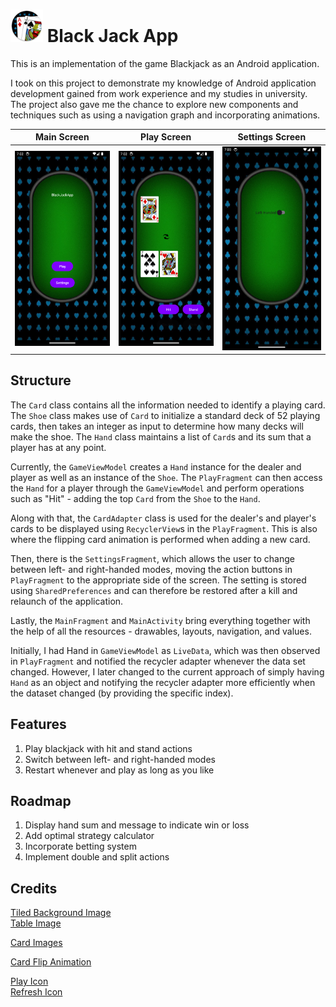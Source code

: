 # ![](app_icon_round.png) Black Jack App

This is an implementation of the game Blackjack as an Android application.

I took on this project to demonstrate my knowledge of Android application development gained from work experience and my studies
in university. The project also gave me the chance to explore new components and techniques such as using a navigation graph and
incorporating animations.

| Main Screen          | Play Screen           | Settings Screen          |
|----------------------|-----------------------|--------------------------|
| ![](Screen-Main.png) | ![](Screen-Play.png)  | ![](Screen-Settings.png) |

## Structure

The `Card` class contains all the information needed to identify a playing card. The `Shoe` class makes use of `Card` to initialize a
standard deck of 52 playing cards, then takes an integer as input to determine how many decks will make the shoe. The `Hand` class
maintains a list of `Card`s and its sum that a player has at any point.

Currently, the `GameViewModel` creates a `Hand` instance for the dealer and player as well as an instance of the `Shoe`. The
`PlayFragment` can then access the `Hand` for a player through the `GameViewModel` and perform operations such as "Hit" - adding the
top `Card` from the `Shoe` to the `Hand`.

Along with that, the `CardAdapter` class is used for the dealer's and player's cards to be displayed using `RecyclerView`s in the
`PlayFragment`. This is also where the flipping card animation is performed when adding a new card.

Then, there is the `SettingsFragment`, which allows the user to change between left- and right-handed modes, moving the action buttons 
in `PlayFragment` to the appropriate side of the screen. The setting is stored using `SharedPreferences` and can therefore be restored
after a kill and relaunch of the application.

Lastly, the `MainFragment` and `MainActivity` bring everything together with the help of all the resources - drawables, layouts,
navigation, and values. 

Initially, I had Hand in `GameViewModel` as `LiveData`, which was then observed in `PlayFragment` and notified the recycler adapter
whenever the data set changed. However, I later changed to the current approach of simply having `Hand` as an object and
notifying the recycler adapter more efficiently when the dataset changed (by providing the specific index).

## Features

1. Play blackjack with hit and stand actions
2. Switch between left- and right-handed modes
3. Restart whenever and play as long as you like

## Roadmap

1. Display hand sum and message to indicate win or loss
2. Add optimal strategy calculator
3. Incorporate betting system
4. Implement double and split actions

## Credits

[Tiled Background Image](https://static.vecteezy.com/system/resources/previews/002/582/114/non_2x/modern-abstract-casino-background-with-shiny-blue-playing-cards-signs-poker-symbols-on-black-background-casino-symbols-widescreen-wallpaper-vector.jpg) \
[Table Image](https://www.nicepng.com/ourpic/u2w7q8o0a9a9u2q8_poker-table-png-poker-table-online/)

[Card Images](https://code.google.com/archive/p/vector-playing-cards/downloads)

[Card Flip Animation](https://medium.com/geekculture/how-to-add-card-flip-animation-in-the-android-app-3060afeadd45)

[Play Icon](https://www.flaticon.com/free-icon/play-button-arrowhead_27223) \
[Refresh Icon](https://www.flaticon.com/free-icon/refresh-buttons_16498)

